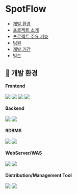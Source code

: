 # SpotFlow
- [개발 환경](#-wrench-개발-환경)
- [프로젝트 소개](#----------)
- [프로젝트 주요 기능](#-------------)
- [팀원](#-stars----)
- [개발 기간](#-stars-------)
- [빌드](#-stars----)

## :wrench: 개발 환경
<b>Frontend</b>
<br>
<br>
  <img src="https://img.shields.io/badge/HTML5-E34F26?style=flat&logo=HTML5&logoColor=white" />
  <img src="https://img.shields.io/badge/CSS3-1572B6?style=flat&logo=css3&logoColor=white" />
  <img src="https://img.shields.io/badge/JavaScript-F7DF1E?style=flat&logo=JavaScript&logoColor=white" />
  <img src="https://img.shields.io/badge/React-61DAFB?style=flat&logo=react&logoColor=white" />
<br>
<br>
<b>Backend</b>
<br>
<br>
  <img src="https://img.shields.io/badge/Java-007396?style=flat&logo=Conda-Forge&logoColor=white" />
  <img src="https://img.shields.io/badge/springboot-6DB33F?style=flat&logo=Spring Boot&logoColor=white" />
<br>
<br>
<b>RDBMS</b>
<br>
<br>
  <img src="https://img.shields.io/badge/mysql-4479A1?style=flat&logo=MySQL&logoColor=white" />
  <img src="https://img.shields.io/badge/firebase-FFCA28?style=flat&logo=firebase&logoColor=white" />
<br>
<br>
<b>WebServer/WAS</b>
<br>
<br>
  <img src="https://img.shields.io/badge/apache-D22128?style=flat&logo=apache&logoColor=white" />
  <img src="https://img.shields.io/badge/apachetomcat-F8DC75?style=flat&logo=apachetomcat&logoColor=white" />
<br>
<br>
<b>Distribution/Management Tool</b>
<br>
<br>
  <img src="https://img.shields.io/badge/amazonec2-FF9900?style=flat&logo=AWS&logoColor=white" />
  <img src="https://img.shields.io/badge/apachetomcat-F8DC75?style=flat&logo=Tomcat&logoColor=white" />

